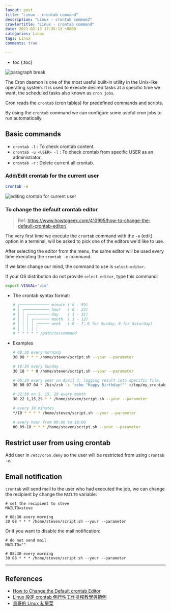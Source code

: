 ```yaml
---
layout: post
title: "Linux - crontab command"
description: "Linux - crontab command"
crawlertitle: "Linux - crontab command"
date: 2021-02-13 17:35:13 +0800
categories: Linux
tags: Linux
comments: true

---
```


- toc
{:toc}

![paragraph break](https://order-brother.s3-ap-northeast-1.amazonaws.com/paragraph+break/separator-1.png)

The Cron daemon is one of the most useful built-in utility in the Unix-like operating system. It is used to execute desired tasks at a specific time we want, the scheduled tasks also known as `cron jobs`.

Cron reads the `crontab` (cron tables) for predefined commands and scripts.

By using the `crontab` command we can configure some useful cron jobs to run automatically.

## Basic commands

- `crontab -l`           : To check crontab content.
- `crontab -u <USER> -l` : To check crontab from specific USER as an administrator.
- `crontab -r`           : Delete current all crontab.

### Add/Edit crontab for the current user

```bash
crontab -e
```

![editing crontab for current user](https://stevenchang.s3-ap-northeast-1.amazonaws.com/pics/blog/crontab-edit.jpg "editing crontab for current user")

### To change the default crontab editor

> Ref: <https://www.howtogeek.com/410995/how-to-change-the-default-crontab-editor/>

The very first time we execute the `crontab` command with the `-e` (edit) option in a terminal, will be asked to pick one of the editors we'd like to use.

After selecting the editor from the menu, the same editor will be used every time executing the `crontab -e` command. 

If we later change our mind, the command to use is `select-editor`.

If your OS distribution do not provide `select-editor`, type this command:

```bash
export VISUAL='vim'
```

- The crontab syntax format:

  ```bash
  # ┌───────────── minute ( 0 - 59)
  # │ ┌─────────── hour   ( 0 - 23)
  # │ │ ┌───────── day    ( 1 - 31)
  # │ │ │ ┌─────── month  ( 1 - 12)
  # │ │ │ │ ┌───── week   ( 0 - 7，0 for Sunday，6 for Saturday)
  # │ │ │ │ │
  # * * * * * /path/to/command
  ```

- Examples

  ```bash
  # 08:30 every morning
  30 08 * * * /home/steven/script.sh --your --parameter

  # 18:30 every Sunday
  30 18 * * 0 /home/steven/script.sh --your --parameter

  # 08:30 every year on April 7, logging result into specific file.
  30 08 07 04 * /bin/zsh -c 'echo "Happy Birthday!"' >/tmp/my_crontab.log 2>/tmp/my_crontab_err.log

  # 22:30 on 1, 15, 29 every month
  30 22 1,15,29 * * /home/steven/script.sh --your --parameter

  # every 10 minutes
  */10 * * * * /home/steven/script.sh --your --parameter

  # every hour from 09:00 to 18:00
  00 09-18 * * * /home/steven/script.sh --your --parameter
  ```

## Restrict user from using crontab

Add user in `/etc/cron.deny` so the user will be restricted from using `crontab -e`.

## Email notification

`crontab` will send mail to the user who had executed the job, we can change the recipient by change the `MAILTO` variable:

```crontab
# set the recipient to steve
MAILTO=steve

# 08:30 every morning
30 08 * * * /home/steven/script.sh --your --parameter
```

Or if you want to disable the mail notification:

```crontab
# do not send mail
MAILTO=""

# 08:30 every morning
30 08 * * * /home/steven/script.sh --your --parameter
```

---

## References

- [How to Change the Default crontab Editor](https://www.howtogeek.com/410995/how-to-change-the-default-crontab-editor/)
- [Linux 設定 crontab 例行性工作排程教學與範例](https://blog.steven.org/linux/linux-crontab-cron-job-tutorial-and-examples/)
- [鳥哥的 Linux 私房菜](http://linux.vbird.org/linux_basic/0430cron.php)

